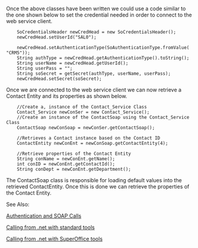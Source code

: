 <properties date="2016-06-24"
SortOrder="9"
/>

Once the above classes have been written we could use a code similar to the one shown below to set the credential needed in order to connect to the web service client.

```
    SoCredentialsHeader newCredHead = new SoCredentialsHeader();
    newCredHead.setUserId("SAL0");        
    
    newCredHead.setAuthenticationType(SoAuthenticationType.fromValue( "CRM5"));
    String authType = newCredHead.getAuthenticationType().toString();
    String userName = newCredHead.getUserId();
    String userPass = "";
    String soSecret = getSecret(authType, userName, userPass);
    newCredHead.setSecret(soSecret);
```

 

Once we are connected to the web service client we can now retrieve a Contact Entity and its properties as shown below.

```
    //Create a, instance of the Contact_Service Class
    Contact_Service newConSer = new Contact_Service();
    //Create an instance of the ContactSoap using the Contact_Service Class
    ContactSoap newConSoap = newConSer.getContactSoap();  

    //Retrieves a Contact instance based on the Contact ID
    ContactEntity newConEnt = newConSoap.getContactEntity(4);
       
    //Retrieve properties of the Contact Entity
    String conName = newConEnt.getName();
    int conID = newConEnt.getContactId();
    String conDept = newConEnt.getDepartment();
```

 

The ContactSoap class is responsible for loading default values into the retrieved ContactEntity. Once this is done we can retrieve the properties of the Contact Entity.

See Also:

[Authentication and SOAP Calls](../../../Introduction/Authentication%20and%20SOAP%20calls/Authentication%20and%20SOAP%20calls.md)

[Calling from .net with standard tools](../Calling%20from%20.net%20with%20standard%20tools/Calling%20from%20.net%20with%20standard%20tools.md)

[Calling from .net with SuperOffice tools](../Calling%20from%20.net%20with%20SuperOffice%20tools/Calling%20from%20.net%20with%20SuperOffice%20tools.md)

 
